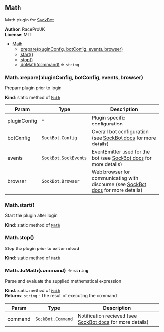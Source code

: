 <a name="module_Math"></a>
## Math
Math plugin for [SockBot](https://sockbot.rtfd.org/en/latest/)

**Author:** RaceProUK  
**License**: MIT  

* [Math](#module_Math)
  * [.prepare(pluginConfig, botConfig, events, browser)](#module_Math.prepare)
  * [.start()](#module_Math.start)
  * [.stop()](#module_Math.stop)
  * [.doMath(command)](#module_Math.doMath) ⇒ <code>string</code>

<a name="module_Math.prepare"></a>
### Math.prepare(pluginConfig, botConfig, events, browser)
Prepare plugin prior to login

**Kind**: static method of <code>[Math](#module_Math)</code>  

| Param | Type | Description |
| --- | --- | --- |
| pluginConfig | <code>\*</code> | Plugin specific configuration |
| botConfig | <code>SockBot.Config</code> | Overall bot configuration (see [SockBot docs](https://sockbot.rtfd.org/en/latest/api/lib/config/) for more details) |
| events | <code>SockBot.SockEvents</code> | EventEmitter used for the bot (see [SockBot docs](https://sockbot.rtfd.org/en/latest/api/external/events/#module_SockEvents) for more details) |
| browser | <code>SockBot.Browser</code> | Web browser for communicating with discourse (see [SockBot docs](https://sockbot.rtfd.org/en/latest/api/lib/browser/) for more details) |

<a name="module_Math.start"></a>
### Math.start()
Start the plugin after login

**Kind**: static method of <code>[Math](#module_Math)</code>  
<a name="module_Math.stop"></a>
### Math.stop()
Stop the plugin prior to exit or reload

**Kind**: static method of <code>[Math](#module_Math)</code>  
<a name="module_Math.doMath"></a>
### Math.doMath(command) ⇒ <code>string</code>
Parse and evaluate the supplied methematical expression

**Kind**: static method of <code>[Math](#module_Math)</code>  
**Returns**: <code>string</code> - The result of executing the command  

| Param | Type | Description |
| --- | --- | --- |
| command | <code>SockBot.Command</code> | Notification recieved (see [SockBot docs](https://sockbot.rtfd.org/en/latest/api/lib/commands/#module_commands..command) for more details) |

